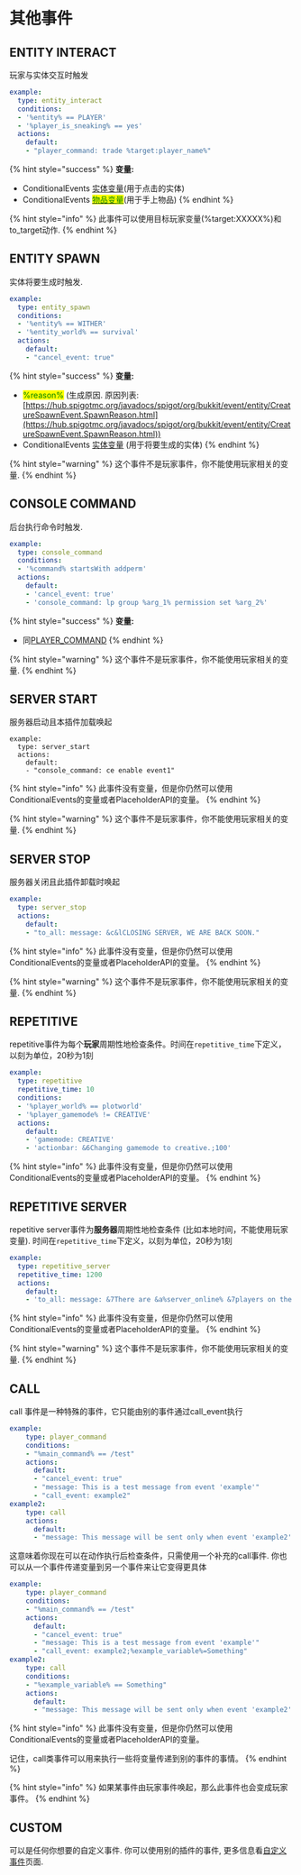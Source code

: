 # 其他事件

## ENTITY INTERACT

玩家与实体交互时触发

```yaml
example:
  type: entity_interact
  conditions:
  - '%entity% == PLAYER'
  - '%player_is_sneaking% == yes'
  actions:
    default:
    - "player_command: trade %target:player_name%"
```

{% hint style="success" %}
**变量:**

* ConditionalEvents [实体变量](../bian-liang.md#shi-ti-bian-liang)(用于点击的实体)
* ConditionalEvents [<mark style="color:green;">物品变量</mark>](../bian-liang.md#wu-pin-bian-liang)(用于手上物品)
{% endhint %}

{% hint style="info" %}
此事件可以使用目标玩家变量(%target:XXXXX%)和to\_target动作.
{% endhint %}

## ENTITY SPAWN

实体将要生成时触发.

```yaml
example:
  type: entity_spawn
  conditions:
  - '%entity% == WITHER'
  - '%entity_world% == survival'
  actions:
    default:
    - "cancel_event: true"
```

{% hint style="success" %}
**变量:**

* <mark style="color:green;">%reason%</mark> (生成原因. 原因列表: [https://hub.spigotmc.org/javadocs/spigot/org/bukkit/event/entity/CreatureSpawnEvent.SpawnReason.html](https://hub.spigotmc.org/javadocs/spigot/org/bukkit/event/entity/CreatureSpawnEvent.SpawnReason.html))
* ConditionalEvents [实体变量](../bian-liang.md#shi-ti-bian-liang) (用于将要生成的实体)
{% endhint %}

{% hint style="warning" %}
这个事件不是玩家事件，你不能使用玩家相关的变量.
{% endhint %}

## CONSOLE COMMAND

后台执行命令时触发.

```yaml
example:
  type: console_command
  conditions:
  - '%command% startsWith addperm'
  actions:
    default:
    - 'cancel_event: true'
    - 'console_command: lp group %arg_1% permission set %arg_2%'
```

{% hint style="success" %}
**变量:**

* 同[PLAYER\_COMMAND](wan-jia-shi-jian.md#player-command)
{% endhint %}

{% hint style="warning" %}
这个事件不是玩家事件，你不能使用玩家相关的变量.
{% endhint %}

## SERVER START

服务器启动且本插件加载唤起

```
example:
  type: server_start
  actions:
    default:
    - "console_command: ce enable event1"
```

{% hint style="info" %}
此事件没有变量，但是你仍然可以使用ConditionalEvents的变量或者PlaceholderAPI的变量。
{% endhint %}

{% hint style="warning" %}
这个事件不是玩家事件，你不能使用玩家相关的变量.
{% endhint %}

## SERVER STOP

服务器关闭且此插件卸载时唤起

```yaml
example:
  type: server_stop
  actions:
    default:
    - "to_all: message: &c&lCLOSING SERVER, WE ARE BACK SOON."
```

{% hint style="info" %}
此事件没有变量，但是你仍然可以使用ConditionalEvents的变量或者PlaceholderAPI的变量。
{% endhint %}

{% hint style="warning" %}
这个事件不是玩家事件，你不能使用玩家相关的变量.
{% endhint %}

## REPETITIVE

repetitive事件为每个**玩家**周期性地检查条件。时间在`repetitive_time`下定义，以刻为单位，20秒为1刻

```yaml
example:
  type: repetitive
  repetitive_time: 10
  conditions:
  - '%player_world% == plotworld'
  - '%player_gamemode% != CREATIVE'
  actions:
    default:
    - 'gamemode: CREATIVE'
    - 'actionbar: &6Changing gamemode to creative.;100'
```

{% hint style="info" %}
此事件没有变量，但是你仍然可以使用ConditionalEvents的变量或者PlaceholderAPI的变量。
{% endhint %}

## REPETITIVE SERVER

repetitive server事件为**服务器**周期性地检查条件 (比如本地时间，不能使用玩家变量). 时间在`repetitive_time`下定义，以刻为单位，20秒为1刻

```yaml
example:
  type: repetitive_server
  repetitive_time: 1200
  actions:
    default:
    - 'to_all: message: &7There are &a%server_online% &7players on the server.'
```

{% hint style="info" %}
此事件没有变量，但是你仍然可以使用ConditionalEvents的变量或者PlaceholderAPI的变量。
{% endhint %}

{% hint style="warning" %}
这个事件不是玩家事件，你不能使用玩家相关的变量.
{% endhint %}

## CALL

call 事件是一种特殊的事件，它只能由别的事件通过call\_event执行

```yaml
example:
    type: player_command
    conditions:
    - "%main_command% == /test"
    actions:
      default:
      - "cancel_event: true"
      - "message: This is a test message from event 'example'"
      - "call_event: example2"
example2:
    type: call
    actions:
      default:
      - "message: This message will be sent only when event 'example2' is called"
```

这意味着你现在可以在动作执行后检查条件，只需使用一个补充的call事件. 你也可以从一个事件传递变量到另一个事件来让它变得更具体

```yaml
example:
    type: player_command
    conditions:
    - "%main_command% == /test"
    actions:
      default:
      - "cancel_event: true"
      - "message: This is a test message from event 'example'"
      - "call_event: example2;%example_variable%=Something"
example2:
    type: call
    conditions:
    - "%example_variable% == Something"
    actions:
      default:
      - "message: This message will be sent only when event 'example2' is called"
```

{% hint style="info" %}
此事件没有变量，但是你仍然可以使用ConditionalEvents的变量或者PlaceholderAPI的变量。

记住，call类事件可以用来执行一些将变量传递到别的事件的事情。
{% endhint %}

{% hint style="info" %}
如果某事件由玩家事件唤起，那么此事件也会变成玩家事件。
{% endhint %}

## CUSTOM

可以是任何你想要的自定义事件. 你可以使用别的插件的事件, 更多信息看[自定义事件](../zi-ding-yi-shi-jian.md)页面.
